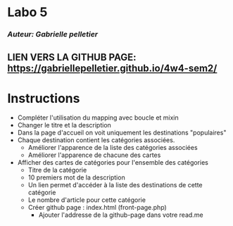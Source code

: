 # Labo 5

### _Auteur: Gabrielle pelletier_

## LIEN VERS LA GITHUB PAGE: https://gabriellepelletier.github.io/4w4-sem2/

# Instructions

- Compléter l'utilisation du mapping avec boucle et mixin
- Changer le titre et la description
- Dans la page d'accueil on voit uniquement les destinations "populaires"
- Chaque destination contient les catégories associées.
  - Améliorer l'apparence de la liste des catégories associées
  - Améliorer l'apparence de chacune des cartes
- Afficher des cartes de catégories pour l'ensemble des catégories
  - Titre de la catégorie
  - 10 premiers mot de la description
  - Un lien permet d'accéder à la liste des destinations de cette catégorie
  - Le nombre d'article pour cette catégorie
  - Créer github page : index.html (front-page.php)
    - Ajouter l'addresse de la github-page dans votre read.me
